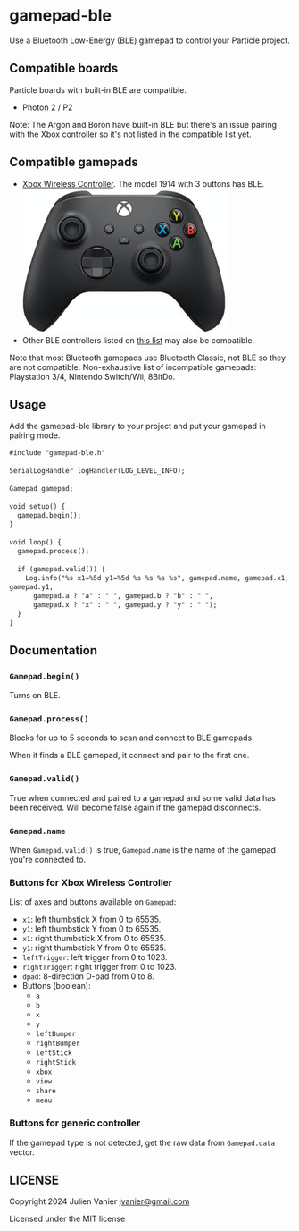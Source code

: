 # gamepad-ble

Use a Bluetooth Low-Energy (BLE) gamepad to control your Particle project.

## Compatible boards

Particle boards with built-in BLE are compatible.

* Photon 2 / P2

Note: The Argon and Boron have built-in BLE but there's an issue pairing with the Xbox controller so it's not listed in the compatible list yet.

## Compatible gamepads

* [Xbox Wireless Controller](https://www.amazon.com/dp/B088GJR4B9). The model 1914 with 3 buttons has BLE.<br>
  ![Xbox wireless controller](xbox-model-1914.jpg)
* Other BLE controllers listed on [this list](https://bluepad32.readthedocs.io/en/latest/supported_gamepads/#bluetooth-gamepads-and-their-protocol) may also be compatible.

Note that most Bluetooth gamepads use Bluetooth Classic, not BLE so they are not compatible. Non-exhaustive list of incompatible gamepads: Playstation 3/4, Nintendo Switch/Wii, 8BitDo.

## Usage

Add the gamepad-ble library to your project and put your gamepad in pairing mode.

```
#include "gamepad-ble.h"

SerialLogHandler logHandler(LOG_LEVEL_INFO);

Gamepad gamepad;

void setup() {
  gamepad.begin();
}

void loop() {
  gamepad.process();

  if (gamepad.valid()) {
    Log.info("%s x1=%5d y1=%5d %s %s %s %s", gamepad.name, gamepad.x1, gamepad.y1,
      gamepad.a ? "a" : " ", gamepad.b ? "b" : " ",
      gamepad.x ? "x" : " ", gamepad.y ? "y" : " ");
  }
}
```

## Documentation

### `Gamepad.begin()`

Turns on BLE.

### `Gamepad.process()`

Blocks for up to 5 seconds to scan and connect to BLE gamepads.

When it finds a BLE gamepad, it connect and pair to the first one.

### `Gamepad.valid()`

True when connected and paired to a gamepad and some valid data has been received. Will become false again if the gamepad disconnects.

### `Gamepad.name`

When `Gamepad.valid()` is true, `Gamepad.name` is the name of the gamepad you're connected to.

### Buttons for Xbox Wireless Controller

List of axes and buttons available on `Gamepad`:
* `x1`: left thumbstick X from 0 to 65535.
* `y1`: left thumbstick Y from 0 to 65535.
* `x1`: right thumbstick X from 0 to 65535.
* `y1`: right thumbstick Y from 0 to 65535.
* `leftTrigger`: left trigger from 0 to 1023.
* `rightTrigger`: right trigger from 0 to 1023.
* `dpad`: 8-direction D-pad from 0 to 8.
* Buttons (boolean):
  - `a`
  - `b`
  - `x`
  - `y`
  - `leftBumper`
  - `rightBumper`
  - `leftStick`
  - `rightStick`
  - `xbox`
  - `view`
  - `share`
  - `menu`

### Buttons for generic controller

If the gamepad type is not detected, get the raw data from `Gamepad.data` vector.

## LICENSE
Copyright 2024 Julien Vanier <jvanier@gmail.com>

Licensed under the MIT license
